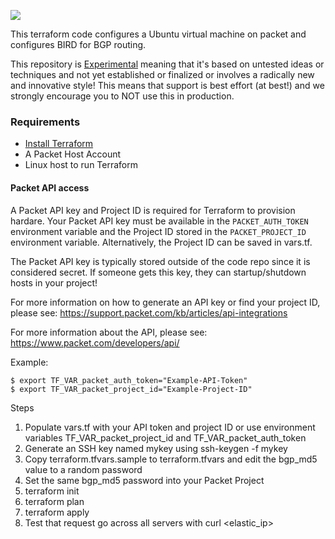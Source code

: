 ![](https://img.shields.io/badge/Stability-Experimental-red.svg)

This terraform code configures a Ubuntu virtual machine on packet and configures BIRD for BGP routing.

This repository is [Experimental](https://github.com/packethost/standards/blob/master/experimental-statement.md) meaning that it's based on untested ideas or techniques and not yet established or finalized or involves a radically new and innovative style! This means that support is best effort (at best!) and we strongly encourage you to NOT use this in production.

### Requirements

- [Install Terraform](https://www.terraform.io/intro/getting-started/install.html)
- A Packet Host Account
- Linux host to run Terraform

#### Packet API access

A Packet API key and Project ID is required for Terraform to provision hardare.
Your Packet API key must be available in the `PACKET_AUTH_TOKEN` environment variable
and the Project ID stored in the `PACKET_PROJECT_ID` environment variable.
Alternatively, the Project ID can be saved in vars.tf.

The Packet API key is typically stored outside of the code repo since it is considered secret.
If someone gets this key, they can startup/shutdown hosts in your project!

For more information on how to generate an API key or find your project ID, please see:
https://support.packet.com/kb/articles/api-integrations

For more information about the API, please see:
https://www.packet.com/developers/api/

Example:
```ShellSession
$ export TF_VAR_packet_auth_token="Example-API-Token"
$ export TF_VAR_packet_project_id="Example-Project-ID"
```


Steps
1. Populate vars.tf with your API token and project ID or use environment variables TF_VAR_packet_project_id 
and TF_VAR_packet_auth_token
2. Generate an SSH key named mykey using ssh-keygen -f mykey
3. Copy terraform.tfvars.sample to terraform.tfvars and edit the bgp_md5 value to a random password
4. Set the same bgp_md5 password into your Packet Project 
5. terraform init
6. terraform plan
7. terraform apply
8. Test that request go across all servers with curl <elastic_ip>
